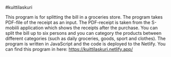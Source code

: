 #kuittilaskuri

This program is for splitting the bill in a groceries store. The program takes PDF-file of the receipt as an input. The PDF-receipt is taken from the S-mobiili application which shows the receipts after the purchase. You can split the bill up to six persons and you can category the products between different categories (such as daily groceries, goods, sport and clothes). The program is written in JavaScript and the code is deployed to the Netlify. You can find this program in here: https://kuittilaskuri.netlify.app/
